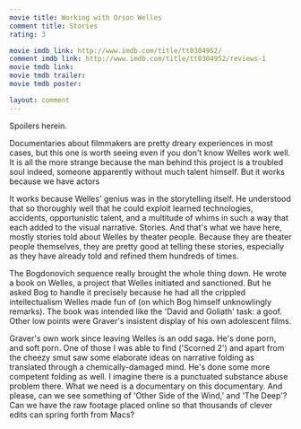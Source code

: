 ```yaml
---
movie title: Working with Orson Welles
comment title: Stories
rating: 3

movie imdb link: http://www.imdb.com/title/tt0304952/
comment imdb link: http://www.imdb.com/title/tt0304952/reviews-1
movie tmdb link: 
movie tmdb trailer: 
movie tmdb poster: 

layout: comment
---
```


Spoilers herein.

Documentaries about filmmakers are pretty dreary experiences in most cases, but this one is worth seeing even if you don't know Welles work well. It is all the more strange because the man behind this project is a troubled soul indeed, someone apparently without much talent himself. But it works because we have actors

It works because Welles' genius was in the storytelling itself. He understood that so thoroughly well that he could exploit learned technologies, accidents, opportunistic talent, and a multitude of whims in such a way that each added to the visual narrative. Stories. And that's what we have here, mostly stories told about Welles by theater people. Because they are theater people themselves, they are pretty good at telling these stories, especially as they have already told and refined them hundreds of times.

The Bogdonovich sequence really brought the whole thing down. He wrote a book on Welles, a project that Welles initiated and sanctioned. But he asked Bog to handle it precisely because he had all the crippled intellectualism Welles made fun of (on which Bog himself unknowlingly remarks). The book was intended like the 'David and Goliath' task: a goof. Other low points were Graver's insistent display of his own adolescent films.

Graver's own work since leaving Welles is an odd saga. He's done porn, and soft porn. One of those I was able to find ('Scorned 2') and apart from the cheezy smut saw some elaborate ideas on narrative folding as translated through a chemically-damaged mind. He's done some more competent folding as well. I imagine there is a punctuated substance abuse problem there. What we need is a documentary on this documentary. And please, can we see something of 'Other Side of the Wind,' and 'The Deep'? Can we have the raw footage placed online so that thousands of clever edits can spring forth from Macs?